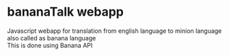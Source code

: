 # bananaTalk webapp
Javascript webapp for translation from english language to minion language also called as banana language<br>
This is done using Banana API
